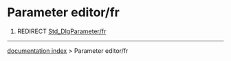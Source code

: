 # Parameter editor/fr
1.  REDIRECT [Std\_DlgParameter/fr](Std_DlgParameter/fr.md)

---
[documentation index](../README.md) > Parameter editor/fr
